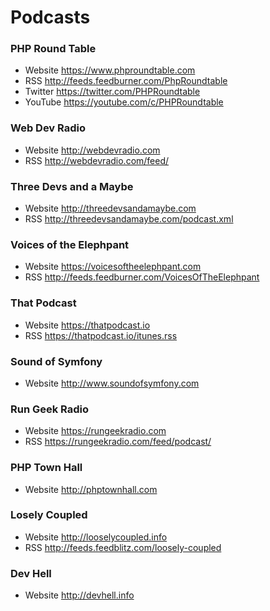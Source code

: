 # Podcasts

### PHP Round Table

* Website https://www.phproundtable.com
* RSS http://feeds.feedburner.com/PhpRoundtable
* Twitter https://twitter.com/PHPRoundtable
* YouTube https://youtube.com/c/PHPRoundtable

### Web Dev Radio

* Website http://webdevradio.com
* RSS http://webdevradio.com/feed/

### Three Devs and a Maybe

* Website http://threedevsandamaybe.com
* RSS http://threedevsandamaybe.com/podcast.xml

### Voices of the Elephpant

* Website https://voicesoftheelephpant.com
* RSS http://feeds.feedburner.com/VoicesOfTheElephpant

### That Podcast

* Website https://thatpodcast.io
* RSS https://thatpodcast.io/itunes.rss

### Sound of Symfony

* Website http://www.soundofsymfony.com

### Run Geek Radio

* Website https://rungeekradio.com
* RSS https://rungeekradio.com/feed/podcast/

### PHP Town Hall

* Website http://phptownhall.com

### Losely Coupled

* Website http://looselycoupled.info
* RSS http://feeds.feedblitz.com/loosely-coupled

### Dev Hell

* Website http://devhell.info
